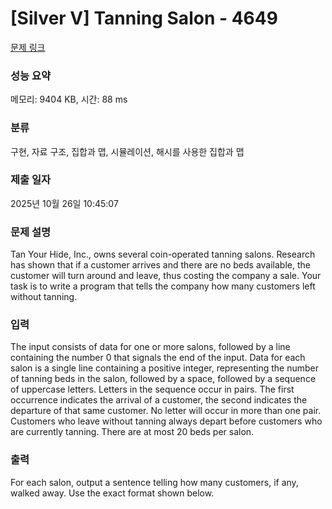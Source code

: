 # [Silver V] Tanning Salon - 4649 

[문제 링크](https://www.acmicpc.net/problem/4649) 

### 성능 요약

메모리: 9404 KB, 시간: 88 ms

### 분류

구현, 자료 구조, 집합과 맵, 시뮬레이션, 해시를 사용한 집합과 맵

### 제출 일자

2025년 10월 26일 10:45:07

### 문제 설명

<p>Tan Your Hide, Inc., owns several coin-operated tanning salons. Research has shown that if a customer arrives and there are no beds available, the customer will turn around and leave, thus costing the company a sale. Your task is to write a program that tells the company how many customers left without tanning.</p>

### 입력 

 <p>The input consists of data for one or more salons, followed by a line containing the number 0 that signals the end of the input. Data for each salon is a single line containing a positive integer, representing the number of tanning beds in the salon, followed by a space, followed by a sequence of uppercase letters. Letters in the sequence occur in pairs. The first occurrence indicates the arrival of a customer, the second indicates the departure of that same customer. No letter will occur in more than one pair. Customers who leave without tanning always depart before customers who are currently tanning. There are at most 20 beds per salon.</p>

### 출력 

 <p>For each salon, output a sentence telling how many customers, if any, walked away. Use the exact format shown below.</p>

